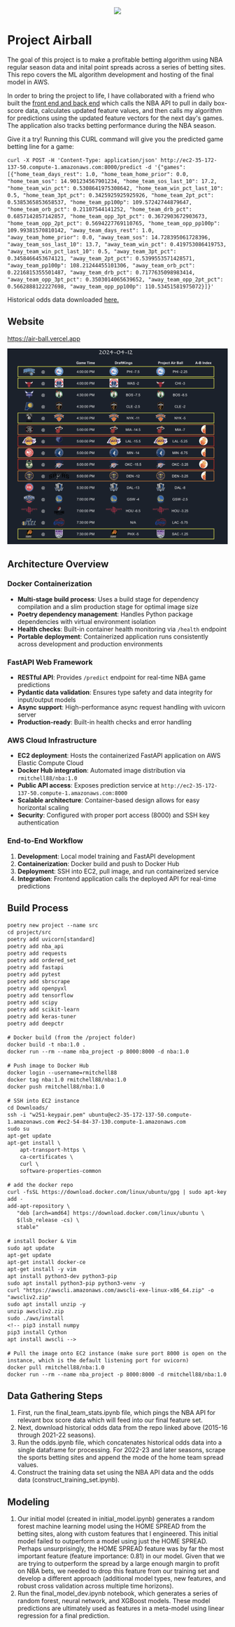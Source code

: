 <div align="center">
<img max-height='200px' src='./assets/air-ball.png'>
</div>

# Project Airball 

The goal of this project is to make a profitable betting algorithm using NBA regular season data and inital point spreads across a series of betting sites. This repo covers the ML algorithm development and hosting of the final model in AWS. 

In order to bring the project to life, I have collaborated with a friend who built the [front end and back end](https://github.com/birdman093/air-ball) which calls the NBA API to pull in daily box-score data, calculates updated feature values, and then calls my algorithm for predictions using the updated feature vectors for the next day's games. The application also tracks betting performance during the NBA season. 

Give it a try! Running this CURL command will give you the predicted game betting line for a game:

```
curl -X POST -H 'Content-Type: application/json' http://ec2-35-172-137-50.compute-1.amazonaws.com:8000/predict -d '{"games": [{"home_team_days_rest": 1.0, "home_team_home_prior": 0.0, "home_team_sos": 14.901234567901234, "home_team_sos_last_10": 17.2, "home_team_win_pct": 0.5308641975308642, "home_team_win_pct_last_10": 0.5, "home_team_3pt_pct": 0.3425925925925926, "home_team_2pt_pct": 0.5385365853658537, "home_team_pp100p": 109.57242744879647, "home_team_orb_pct": 0.21107544141252, "home_team_drb_pct": 0.6857142857142857, "home_team_opp_3pt_pct": 0.3672903672903673, "home_team_opp_2pt_pct": 0.5694227769110765, "home_team_opp_pp100p": 109.99381570810142, "away_team_days_rest": 1.0, "away_team_home_prior": 0.0, "away_team_sos": 14.728395061728396, "away_team_sos_last_10": 13.7, "away_team_win_pct": 0.419753086419753, "away_team_win_pct_last_10": 0.5, "away_team_3pt_pct": 0.3458466453674121, "away_team_2pt_pct": 0.5399553571428571, "away_team_pp100p": 108.21244455101306, "away_team_orb_pct": 0.2216815355501487, "away_team_drb_pct": 0.7177635098983414, "away_team_opp_3pt_pct": 0.3503014065639652, "away_team_opp_2pt_pct": 0.5662888122227698, "away_team_opp_pp100p": 110.53451581975072}]}'
```

Historical odds data downloaded [here.](https://github.com/kyleskom/NBA-Machine-Learning-Sports-Betting/tree/master/Odds-Data/Odds-Data-Clean)

## Website
https://air-ball.vercel.app

<img max-height='400px' src='./assets/dailypicks.png'>

## Architecture Overview

### **Docker Containerization**
- **Multi-stage build process**: Uses a build stage for dependency compilation and a slim production stage for optimal image size
- **Poetry dependency management**: Handles Python package dependencies with virtual environment isolation
- **Health checks**: Built-in container health monitoring via `/health` endpoint
- **Portable deployment**: Containerized application runs consistently across development and production environments

### **FastAPI Web Framework**
- **RESTful API**: Provides `/predict` endpoint for real-time NBA game predictions
- **Pydantic data validation**: Ensures type safety and data integrity for input/output models
- **Async support**: High-performance async request handling with uvicorn server
- **Production-ready**: Built-in health checks and error handling

### **AWS Cloud Infrastructure**
- **EC2 deployment**: Hosts the containerized FastAPI application on AWS Elastic Compute Cloud
- **Docker Hub integration**: Automated image distribution via `rmitchell88/nba:1.0`
- **Public API access**: Exposes prediction service at `http://ec2-35-172-137-50.compute-1.amazonaws.com:8000`
- **Scalable architecture**: Container-based design allows for easy horizontal scaling
- **Security**: Configured with proper port access (8000) and SSH key authentication

### **End-to-End Workflow**
1. **Development**: Local model training and FastAPI development
2. **Containerization**: Docker build and push to Docker Hub
3. **Deployment**: SSH into EC2, pull image, and run containerized service
4. **Integration**: Frontend application calls the deployed API for real-time predictions

## Build Process
```
poetry new project --name src
cd project/src
poetry add uvicorn[standard]
poetry add nba_api
poetry add requests
poetry add ordered_set
poetry add fastapi
poetry add pytest
poetry add sbrscrape
poetry add openpyxl
poetry add tensorflow
poetry add scipy
poetry add scikit-learn
poetry add keras-tuner
poetry add deepctr

# Docker build (from the /project folder)
docker build -t nba:1.0 .
docker run --rm --name nba_project -p 8000:8000 -d nba:1.0

# Push image to Docker Hub
docker login --username=rmitchell88
docker tag nba:1.0 rmitchell88/nba:1.0
docker push rmitchell88/nba:1.0

# SSH into EC2 instance
cd Downloads/
ssh -i "w251-keypair.pem" ubuntu@ec2-35-172-137-50.compute-1.amazonaws.com #ec2-54-84-37-130.compute-1.amazonaws.com
sudo su
apt-get update
apt-get install \
    apt-transport-https \
    ca-certificates \
    curl \
    software-properties-common
    
# add the docker repo    
curl -fsSL https://download.docker.com/linux/ubuntu/gpg | sudo apt-key add -
add-apt-repository \
   "deb [arch=amd64] https://download.docker.com/linux/ubuntu \
   $(lsb_release -cs) \
   stable"
 
# install Docker & Vim
sudo apt update
apt-get update
apt-get install docker-ce
apt-get install -y vim
apt install python3-dev python3-pip
sudo apt install python3-pip python3-venv -y
curl "https://awscli.amazonaws.com/awscli-exe-linux-x86_64.zip" -o "awscliv2.zip"
sudo apt install unzip -y
unzip awscliv2.zip
sudo ./aws/install
<!-- pip3 install numpy
pip3 install Cython
apt install awscli -->

# Pull the image onto EC2 instance (make sure port 8000 is open on the instance, which is the default listening port for uvicorn)
docker pull rmitchell88/nba:1.0
docker run --rm --name nba_project -p 8000:8000 -d rmitchell88/nba:1.0
```

## Data Gathering Steps
1. First, run the final_team_stats.ipynb file, which pings the NBA API for relevant box score data which will feed into our final feature set.
2. Next, download historical odds data from the repo linked above (2015-16 through 2021-22 seasons).
3. Run the odds.ipynb file, which concatenates historical odds data into a single dataframe for processing. For 2022-23 and later seasons, scrape the sports betting sites and append the mode of the home team spread values.
4. Construct the training data set using the NBA API data and the odds data (construct_training_set.ipynb).

## Modeling
1. Our initial model (created in initial_model.ipynb) generates a random forest machine learning model using the HOME SPREAD from the betting sites, along with custom features that I engineered. This initial model failed to outperform a model using just the HOME SPREAD. Perhaps unsurprisingly, the HOME SPREAD feature was by far the most important feature (feature importance: 0.81) in our model. Given that we are trying to outperform the spread by a large enough margin to profit on NBA bets, we needed to drop this feature from our training set and develop a different approach (additional model types, new features, and robust cross validation across multiple time horizons).
2. Run the final_model_dev.ipynb notebook, which generates a series of random forest, neural network, and XGBoost models. These model predictions are ultimately used as features in a meta-model using linear regression for a final prediction.
